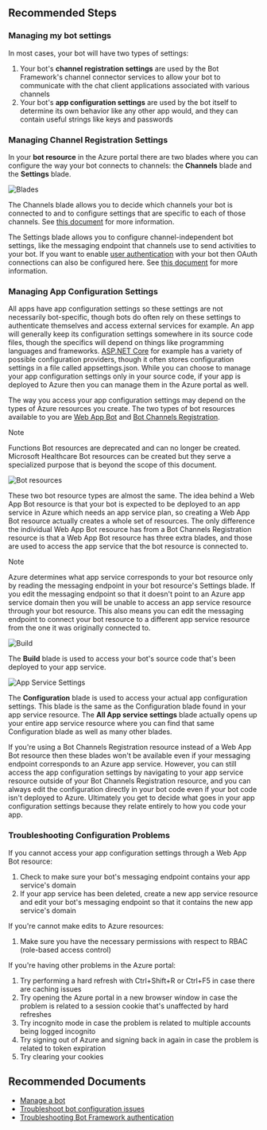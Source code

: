 <properties
	pageTitle="Managing my bot settings"
	description="Managing my bot settings"
	service="Microsoft.BotService"
	resource="botServices"
	authors="v-kydela,sanu-n,meetshamir"
	ms.author="v-kydela,snandan,andreo,saziz"
	displayOrder="104"
	selfHelpType="resource"
	supportTopicIds="32688652"
	resourceTags=""
	productPesIds="16152"
	cloudEnvironments="public,BlackForest,Fairfax,Mooncake"
	articleId="1C1B5100-DF66-4A9C-8CBA-979D2B10D8C2"
/>
## **Recommended Steps**

### **Managing my bot settings**

In most cases, your bot will have two types of settings:

1. Your bot's **channel registration settings** are used by the Bot Framework's channel connector services to allow your bot to communicate with the chat client applications associated with various channels
1. Your bot's **app configuration settings** are used by the bot itself to determine its own behavior like any other app would, and they can contain useful strings like keys and passwords

### **Managing Channel Registration Settings**

In your **bot resource** in the Azure portal there are two blades where you can configure the way your bot connects to channels: the **Channels** blade and the **Settings** blade.

![Blades](https://i.stack.imgur.com/R5xgh.png)

The Channels blade allows you to decide which channels your bot is connected to and to configure settings that are specific to each of those channels. See [this document](https://docs.microsoft.com/azure/bot-service/bot-service-manage-channels) for more information.

The Settings blade allows you to configure channel-independent bot settings, like the messaging endpoint that channels use to send activities to your bot. If you want to enable [user authentication](https://docs.microsoft.com/azure/bot-service/bot-builder-authentication) with your bot then OAuth connections can also be configured here. See [this document](https://docs.microsoft.com/azure/bot-service/bot-service-manage-settings) for more information.

### **Managing App Configuration Settings**

All apps have app configuration settings so these settings are not necessarily bot-specific, though bots do often rely on these settings to authenticate themselves and access external services for example. An app will generally keep its configuration settings somewhere in its source code files, though the specifics will depend on things like programming languages and frameworks. [ASP.NET Core](https://docs.microsoft.com/aspnet/core/fundamentals/configuration) for example has a variety of possible configuration providers, though it often stores configuration settings in a file called appsettings.json. While you can choose to manage your app configuration settings only in your source code, if your app is deployed to Azure then you can manage them in the Azure portal as well.

The way you access your app configuration settings may depend on the types of Azure resources you create. The two types of bot resources available to you are [Web App Bot](https://docs.microsoft.com/azure/bot-service/abs-quickstart) and [Bot Channels Registration](https://docs.microsoft.com/azure/bot-service/bot-service-quickstart-registration).

> [!NOTE]
> Functions Bot resources are deprecated and can no longer be created. Microsoft Healthcare Bot resources can be created but they serve a specialized purpose that is beyond the scope of this document.

![Bot resources](https://i.stack.imgur.com/JvjgD.png)

These two bot resource types are almost the same. The idea behind a Web App Bot resource is that your bot is expected to be deployed to an app service in Azure which needs an app service plan, so creating a Web App Bot resource actually creates a whole set of resources. The only difference the individual Web App Bot resource has from a Bot Channels Registration resource is that a Web App Bot resource has three extra blades, and those are used to access the app service that the bot resource is connected to.

> [!NOTE]
> Azure determines what app service corresponds to your bot resource only by reading the messaging endpoint in your bot resource's Settings blade. If you edit the messaging endpoint so that it doesn't point to an Azure app service domain then you will be unable to access an app service resource through your bot resource. This also means you can edit the messaging endpoint to connect your bot resource to a different app service resource from the one it was originally connected to.

![Build](https://i.stack.imgur.com/55H8U.png)

The **Build** blade is used to access your bot's source code that's been deployed to your app service.

![App Service Settings](https://i.stack.imgur.com/031Nz.png)

The **Configuration** blade is used to access your actual app configuration settings. This blade is the same as the Configuration blade found in your app service resource. The **All App service settings** blade actually opens up your entire app service resource where you can find that same Configuration blade as well as many other blades.

If you're using a Bot Channels Registration resource instead of a Web App Bot resource then these blades won't be available even if your messaging endpoint corresponds to an Azure app service. However, you can still access the app configuration settings by navigating to your app service resource outside of your Bot Channels Registration resource, and you can always edit the configuration directly in your bot code even if your bot code isn't deployed to Azure. Ultimately you get to decide what goes in your app configuration settings because they relate entirely to how you code your app.

### **Troubleshooting Configuration Problems**

If you cannot access your app configuration settings through a Web App Bot resource:

1. Check to make sure your bot's messaging endpoint contains your app service's domain
1. If your app service has been deleted, create a new app service resource and edit your bot's messaging endpoint so that it contains the new app service's domain

If you're cannot make edits to Azure resources:

1. Make sure you have the necessary permissions with respect to RBAC (role-based access control)

If you're having other problems in the Azure portal:

1. Try performing a hard refresh with Ctrl+Shift+R or Ctrl+F5 in case there are caching issues
1. Try opening the Azure portal in a new browser window in case the problem is related to a session cookie that's unaffected by hard refreshes
1. Try incognito mode in case the problem is related to multiple accounts being logged incognito
1. Try signing out of Azure and signing back in again in case the problem is related to token expiration
1. Try clearing your cookies

## **Recommended Documents**

- [Manage a bot](https://docs.microsoft.com/azure/bot-service/bot-service-manage-overview)
- [Troubleshoot bot configuration issues](https://docs.microsoft.com/azure/bot-service/bot-service-troubleshoot-bot-configuration)
- [Troubleshooting Bot Framework authentication](https://docs.microsoft.com/azure/bot-service/bot-service-troubleshoot-authentication-problems)
